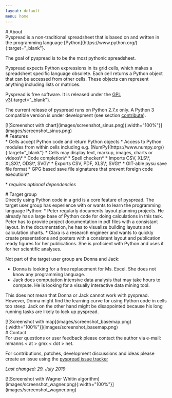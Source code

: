 ```yaml
---
layout: default
menu: home
---
```


<div markdown="1" class="w3-container">
<div markdown="1" class="w3-col l2 m2 s12">
# About 
</div>
<div markdown="1" class="w3-col l6 m6 s12">
Pyspread is a non-traditional spreadsheet that is based on and written in the 
programming language [Python](https://www.python.org/){:target="_blank"}.

The goal of pyspread is to be the most pythonic spreadsheet.

Pyspread expects Python expressions in its grid cells, which makes a
spreadsheet specific language obsolete. Each cell returns a Python object that
can be accessed from other cells. These objects can represent anything
including lists or matrices.

Pyspread is free software. It is released under the 
[GPL v3](https://www.gnu.org/copyleft/gpl.html){:target="_blank"}.

The current release of pyspread runs on Python 2.7.x only.
A Python 3 compatible version is under development (see section 
[contribute](contribute.html)).
</div>
<div markdown="1" class="w3-col l4 m4 s12">
[![Screenshot with chart](images/screenshot_sinus.png){:width="100%"}](images/screenshot_sinus.png)
</div>
</div>

<div markdown="1" class="w3-container">
<div markdown="1" class="w3-col l2 m2 s12">
# Features 
</div>
<div markdown="1" class="w3-col l6 m6 s12">
* Cells accept Python code and return Python objects
* Access to Python modules from within cells including e.g.
  [NumPy](https://www.numpy.org/){:target="_blank"}
* Cells may display text, markup, images, charts or videos\*
* Code completion\*
* Spell checker\*
* Imports CSV, XLS\*, XLSX\*, ODS\*, SVG\*
* Exports CSV, PDF, XLS\*, SVG\*
* GIT-able pysu save file format
* GPG based save file signatures that prevent foreign code execution\*

\* *requires optional dependencies*
</div>
</div>

<div markdown="1" class="w3-container">
<div markdown="1" class="w3-col l2 m2 s12">
# Target group 
</div>
<div markdown="1" class="w3-col l6 m6 s12">
Directly using Python code in a grid is a core feature of pyspread.
The target user group has experience with or wants to learn the
programming language Python:
* Peter regularly documents layout planning projects. He already has
a large base of Python code for doing calculations in
this task. Peter has to provide project documentation in pdf files
with a consistant layout. In the documentation, he has to visualize
building layouts and calculation charts.
* Clara is a research engineer and wants to quickly create presentations
and posters with a consistent layout and publication ready figures for
her publications.
She is proficient with Python and uses it for her scientific analyses.

Not part of the target user group are Donna and Jack:
* Donna is looking for a free replacement for Ms. Excel.
She does not know any programming language.
* Jack does computation intensive data analysis that may take hours
to compute. He is looking for a visually interactive data mining
tool.

This does not mean that Donna or Jack cannot work with pyspread. However,
Donna might find the learning curve for using Python code in cells too steep.
Jack on the other hand might be disappointed because his long running tasks
are likely to lock up pyspread.
</div>
<div markdown="1" class="w3-col l4 m4 s12">
[![Screenshot with map](images/screenshot_basemap.png){:width="100%"}](images/screenshot_basemap.png)
</div>
</div>

<div markdown="1" class="w3-container">
<div markdown="1" class="w3-col l2 m2 s12">
# Contact
</div>
<div markdown="1" class="w3-col l6 m6 s12">
For user questions or user feedback please contact the author via e-mail:
mmanns &lt; at &gt; gmx &lt; dot &gt; net.

For contributions, patches, development discussions and ideas please create
an issue using the 
[pyspread issue tracker](https://github.com/manns/pyspread/issues)

*Last changed: 29. July 2019*
</div>
<div markdown="1" class="w3-col l4 m4 s12">
[![Screenshot with Wagner Whitin algorithm](images/screenshot_wagner.png){:width="100%"}](images/screenshot_wagner.png)
</div>
</div>


